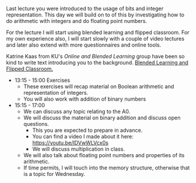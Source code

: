 Last lecture you were introduced to the usage of bits and integer representation. This day we will build on to of this by investigating how to do arithmetic with integers and do floating point numbers.

For the lecture I will start using blended learning and flipped classroom. For my own experience also, I will start slowly with a couple of video lectures and later also extend with more questionnaires and online tools.

Katrine Kaas from KU's *Online and Blended Learning* group have been so kind to write text introducing you to the background. [Blended Learning and Flipped Classroom.](https://absalon.ku.dk/courses/28624/pages/blended-learning-and-flipped-classroom)

* 13:15 - 15:00 Exercises
  * These exercises will recap material on Boolean arithmetic and representation of integers.
  * You will also work with addition of binary numbers
* 15:15 - 17:00
  * We can discuss any topic relating to the A0.
  * We will discuss the material on binary addition and discuss open questions.
    * This you are expected to prepare in advance.
    * You can find a video I made about it here: https://youtu.be/IDVwWLVcx0s
    * We will discuss multiplication in class.
  * We will also talk about floating point numbers and properties of its arithmetic.
  * If time permits, I will touch into the memory structure, otherwise that is a topic for Wednesday.
